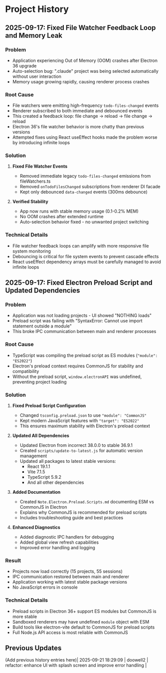 # Project History

## 2025-09-17: Fixed File Watcher Feedback Loop and Memory Leak

### Problem
- Application experiencing Out of Memory (OOM) crashes after Electron 36 upgrade
- Auto-selection bug: ".claude" project was being selected automatically without user interaction
- Memory usage growing rapidly, causing renderer process crashes

### Root Cause
- File watchers were emitting high-frequency `todo-files-changed` events
- Renderer subscribed to both immediate and debounced events
- This created a feedback loop: file change → reload → file change → reload
- Electron 36's file watcher behavior is more chatty than previous versions
- Attempted fixes using React useEffect hooks made the problem worse by introducing infinite loops

### Solution
1. **Fixed File Watcher Events**
   - Removed immediate legacy `todo-files-changed` emissions from fileWatchers.ts
   - Removed `onTodoFilesChanged` subscriptions from renderer DI facade
   - Kept only debounced `data-changed` events (300ms debounce)

2. **Verified Stability**
   - App now runs with stable memory usage (0.1-0.2% MEM)
   - No OOM crashes after extended runtime
   - Auto-selection behavior fixed - no unwanted project switching

### Technical Details
- File watcher feedback loops can amplify with more responsive file system monitoring
- Debouncing is critical for file system events to prevent cascade effects
- React useEffect dependency arrays must be carefully managed to avoid infinite loops

## 2025-09-17: Fixed Electron Preload Script and Updated Dependencies

### Problem
- Application was not loading projects - UI showed "NOTHING loads"
- Preload script was failing with "SyntaxError: Cannot use import statement outside a module"
- This broke IPC communication between main and renderer processes

### Root Cause
- TypeScript was compiling the preload script as ES modules (`"module": "ES2022"`)
- Electron's preload context requires CommonJS for stability and compatibility
- Without the preload script, `window.electronAPI` was undefined, preventing project loading

### Solution
1. **Fixed Preload Script Configuration**
   - Changed `tsconfig.preload.json` to use `"module": "CommonJS"`
   - Kept modern JavaScript features with `"target": "ES2022"`
   - This ensures maximum stability with Electron's preload context

2. **Updated All Dependencies**
   - Updated Electron from incorrect 38.0.0 to stable 36.9.1
   - Created `scripts/update-to-latest.js` for automatic version management
   - Updated all packages to latest stable versions:
     - React 19.1.1
     - Vite 7.1.5
     - TypeScript 5.9.2
     - And all other dependencies

3. **Added Documentation**
   - Created `Note.Electron.Preload.Scripts.md` documenting ESM vs CommonJS in Electron
   - Explains why CommonJS is recommended for preload scripts
   - Includes troubleshooting guide and best practices

4. **Enhanced Diagnostics**
   - Added diagnostic IPC handlers for debugging
   - Added global view refresh capabilities
   - Improved error handling and logging

### Result
- Projects now load correctly (15 projects, 55 sessions)
- IPC communication restored between main and renderer
- Application working with latest stable package versions
- No JavaScript errors in console

### Technical Details
- Preload scripts in Electron 36+ support ES modules but CommonJS is more stable
- Sandboxed renderers may have undefined `module` object with ESM
- Build tools like electron-vite default to CommonJS for preload scripts
- Full Node.js API access is most reliable with CommonJS

## Previous Updates
(Add previous history entries here)| 2025-09-21 18:29:09 | doowell2 | refactor: enhance UI with splash screen and improve error handling |
